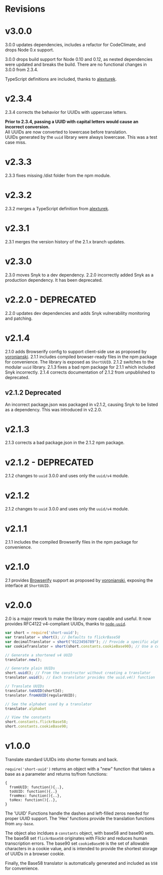 # Revisions

# v3.0.0

3.0.0 updates dependencies, includes a refactor for CodeClimate, and drops Node 0.x support.

3.0.0 drops build  support for Node 0.10 and 0.12, as nested dependencies were updated and breaks the build.
There are no functional changes in 3.0.0 from 2.3.4.

TypeScript definitions are included, thanks to [alexturek](https://github.com/alexturek).

# v2.3.4

2.3.4 corrects the behavior for UUIDs with uppercase letters.

**Prior to 2.3.4, passing a UUID with capital letters would cause an incorrect conversion.**  
All UUIDs are now converted to lowercase before translation.  
UUIDs generated by the `uuid` library were always lowercase. This was a test case miss.  

# v2.3.3

2.3.3 fixes missing /dist folder from the npm module.

# v2.3.2

2.3.2 merges a TypeScript definition from [alexturek](https://github.com/alexturek).

# v2.3.1

2.3.1 merges the version history of the 2.1.x branch updates.

# v2.3.0

2.3.0 moves Snyk to a dev dependency.
2.2.0 incorrectly added Snyk as a production dependency. It has been deprecated.

# v2.2.0 - DEPRECATED

2.2.0 updates dev dependencies and adds Snyk vulnerability monitoring and patching.

# v2.1.4

2.1.0 adds Browserify config to support client-side use as proposed by [voronianski](https://github.com/voronianski).
2.1.1 includes compiled browser-ready files in the npm package for convenience. The library is exposed as `ShortUUID`.
2.1.2 switches to the modular `uuid` library.
2.1.3 fixes a bad npm package for 2.1.1 which included Snyk incorrectly.
2.1.4 corrects documentation of 2.1.2 from unpublished to deprecated.

## v2.1.2 Deprecated

An incorrect package.json was packaged in v2.1.2, causing Snyk to be listed as a dependency. 
This was introduced in v2.2.0.

# v2.1.3

2.1.3 corrects a bad package.json in the 2.1.2 npm package.

# v2.1.2 - DEPRECATED

2.1.2 changes to `uuid` 3.0.0 and uses only the `uuid/v4` module.

# v2.1.2

2.1.2 changes to `uuid` 3.0.0 and uses only the `uuid/v4` module.

# v2.1.1

2.1.1 includes the compiled Browserify files in the npm package for convenience.

# v2.1.0

2.1 provides [Browserify](http://browserify.org) support as proposed by [voronianski](https://github.com/voronianski),
exposing the interface at `ShortUUID`.

# v2.0.0

2.0 is a major rework to make the library more capable and useful. It now provides RFC4122 v4-compliant UUIDs,
thanks to [`node-uuid`](https://github.com/broofa/node-uuid).

```javascript
var short = require('short-uuid');
var translator = short(); // Defaults to flickrBase58
var decimalTranslator = short("0123456789"); // Provide a specific alphabet for translation
var cookieTranslator = short(short.constants.cookieBase90); // Use a constant for translation

// Generate a shortened v4 UUID
translator.new();

// Generate plain UUIDs
short.uuid(); // From the constructor without creating a translator
translator.uuid(); // Each translator provides the uuid.v4() function

// Translate UUIDs
translator.toUUID(shortId);
translator.fromUUID(regularUUID);

// See the alphabet used by a translator
translator.alphabet

// View the constants
short.constants.flickrBase58;
short.constants.cookieBase90;

```

# v1.0.0

Translate standard UUIDs into shorter formats and back.

`require('short-uuid')` returns an object with a "new" function that takes a base as a parameter and returns to/from functions:

    {
      fromUUID: function(){..},
      toUUID: function(){..}
      fromHex: function(){..},
      toHex: function(){..},
    }

The 'UUID' Functions handle the dashes and left-filled zeros needed for proper UUID support. The 'Hex' functions provide the translation functions from `any-base`.

The object also incldues a `constants` object, with base58 and base90 sets.
The base58 set `flickrBase58` originates with Flickr and reduces human transcription errors.
The base90 set `cookieBase90` is the set of allowable characters in a cookie value, and is intended to provide the shortest storage of UUIDs in a browser cookie.

Finally, the Base58 translator is automatically generated and included as `b58` for convenience.
